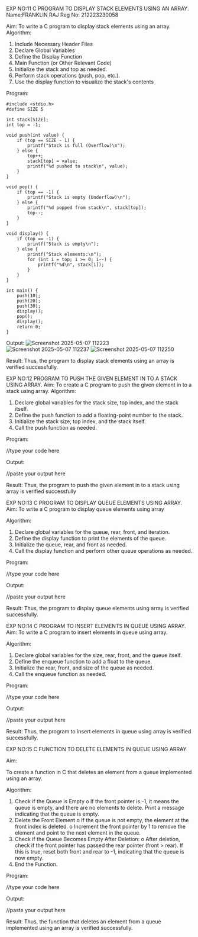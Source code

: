 EXP NO:11 C PROGRAM TO DISPLAY STACK ELEMENTS USING AN ARRAY.
Name:FRANKLIN RAJ
Reg No: 212223230058

Aim:
To write a C program to display stack elements using an array.
Algorithm:
1.	Include Necessary Header Files
2.	Declare Global Variables
3.	Define the Display Function
4.	Main Function (or Other Relevant Code)
5.	Initialize the stack and top as needed.
6.	Perform stack operations (push, pop, etc.).
7.	Use the display function to visualize the stack's contents
 
Program:
```
#include <stdio.h>
#define SIZE 5

int stack[SIZE];  
int top = -1;     

void push(int value) {
    if (top == SIZE - 1) {
        printf("Stack is full (Overflow)\n");
    } else {
        top++;
        stack[top] = value;
        printf("%d pushed to stack\n", value);
    }
}

void pop() {
    if (top == -1) {
        printf("Stack is empty (Underflow)\n");
    } else {
        printf("%d popped from stack\n", stack[top]);
        top--;
    }
}

void display() {
    if (top == -1) {
        printf("Stack is empty\n");
    } else {
        printf("Stack elements:\n");
        for (int i = top; i >= 0; i--) {
            printf("%d\n", stack[i]);
        }
    }
}

int main() {
    push(10);
    push(20);
    push(30);
    display();
    pop();
    display();
    return 0;
}
```

Output:
![Screenshot 2025-05-07 112223](https://github.com/user-attachments/assets/0127af1b-302e-420f-aa0d-b6a336281cd1)
![Screenshot 2025-05-07 112237](https://github.com/user-attachments/assets/721810b9-ee58-438b-b834-b8f191de657e)
![Screenshot 2025-05-07 112250](https://github.com/user-attachments/assets/e1c0983c-2881-48f9-a202-b02546d63065)




Result:
Thus, the program to display stack elements using an array is verified successfully.
 

EXP NO:12  PROGRAM TO PUSH THE GIVEN ELEMENT IN TO A STACK USING ARRAY.
Aim:
To create a C program to push the given element in to a stack using array.
Algorithm:
1.	Declare global variables for the stack size, top index, and the stack itself.
2.	Define the push function to add a floating-point number to the stack.
3.	Initialize the stack size, top index, and the stack itself.
4.	Call the push function as needed.
 
Program:

//type your code here

Output:

//paste your output here




Result:
Thus, the program to push the given element in to a stack using array is verified successfully


 
EXP NO:13 C PROGRAM TO DISPLAY QUEUE ELEMENTS USING ARRAY.
Aim:
To write a C program to display queue elements using array

Algorithm:
1.	Declare global variables for the queue, rear, front, and iteration.
2.	Define the display function to print the elements of the queue.
3.	Initialize the queue, rear, and front as needed.
4.	Call the display function and perform other queue operations as needed.
 
Program:

//type your code here

Output:

//paste your output here


Result:
Thus, the program to display queue elements using array is verified successfully.


 
EXP NO:14 C PROGRAM TO INSERT ELEMENTS IN QUEUE USING ARRAY.
Aim:
To write a C program to insert elements in queue using array.

Algorithm:
1.	Declare global variables for the size, rear, front, and the queue itself.
2.	Define the enqueue function to add a float to the queue.
3.	Initialize the rear, front, and size of the queue as needed.
4.	Call the enqueue function as needed.

Program:

//type your code here

Output:

//paste your output here

Result:
Thus, the program to insert elements in queue using array is verified successfully.



 
EXP NO:15 C FUNCTION TO DELETE ELEMENTS IN QUEUE USING ARRAY



Aim:

To create a function in C that deletes an element from a queue implemented using an array.

Algorithm:

1.	Check if the Queue is Empty
o	If the front pointer is -1, it means the queue is empty, and there are no elements to delete. Print a message indicating that the queue is empty.
2.	Delete the Front Element
o	If the queue is not empty, the element at the front index is deleted.
o	Increment the front pointer by 1 to remove the element and point to the next element in the queue.
3.	Check if the Queue Becomes Empty After Deletion:
o	After deletion, check if the front pointer has passed the rear pointer (front > rear). If this is true, reset both front and rear to -1, indicating that the queue is now empty.
4.	End the Function.



Program:

//type your code here

Output:

//paste your output here


Result:
Thus, the function that deletes an element from a queue implemented using an array is verified successfully.

